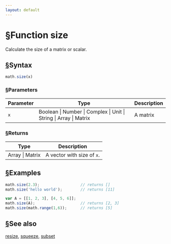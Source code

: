 ```yaml
---
layout: default
---
```


<h1 id="function-size"><a href="#function-size">&sect;</a>Function size</h1>

Calculate the size of a matrix or scalar.


<h2 id="syntax"><a href="#syntax">&sect;</a>Syntax</h2>

```js
math.size(x)
```

<h3 id="parameters"><a href="#parameters">&sect;</a>Parameters</h3>

Parameter | Type | Description
--------- | ---- | -----------
`x` | Boolean &#124; Number &#124; Complex &#124; Unit &#124; String &#124; Array &#124; Matrix | A matrix

<h3 id="returns"><a href="#returns">&sect;</a>Returns</h3>

Type | Description
---- | -----------
Array &#124; Matrix | A vector with size of `x`.


<h2 id="examples"><a href="#examples">&sect;</a>Examples</h2>

```js
math.size(2.3);                  // returns []
math.size('hello world');        // returns [11]

var A = [[1, 2, 3], [4, 5, 6]];
math.size(A);                    // returns [2, 3]
math.size(math.range(1,6));      // returns [5]
```


<h2 id="see-also"><a href="#see-also">&sect;</a>See also</h2>

[resize](resize.html),
[squeeze](squeeze.html),
[subset](subset.html)


<!-- Note: This file is automatically generated from source code comments. Changes made in this file will be overridden. -->
